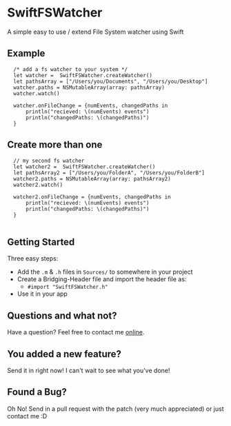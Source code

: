 # SwiftFSWatcher
A simple easy to use / extend File System watcher using Swift


Example
--------------------
```
  /* add a fs watcher to your system */
  let watcher =  SwiftFSWatcher.createWatcher()
  let pathsArray = ["/Users/you/Documents", "/Users/you/Desktop"]
  watcher.paths = NSMutableArray(array: pathsArray)
  watcher.watch()
  
  watcher.onFileChange = {numEvents, changedPaths in
      println("recieved: \(numEvents) events")
      println("changedPaths: \(changedPaths)")
  }
```
Create more than one
--------------------
```
  // my second fs watcher
  let watcher2 =  SwiftFSWatcher.createWatcher()
  let pathsArray2 = ["/Users/you/FolderA", "/Users/you/FolderB"]
  watcher2.paths = NSMutableArray(array: pathsArray2)
  watcher2.watch()
  
  watcher2.onFileChange = {numEvents, changedPaths in
      println("recieved: \(numEvents) events")
      println("changedPaths: \(changedPaths)")
  }
  
```

Getting Started
--------------------
Three easy steps:
+ Add the `.m` & `.h` files in `Sources/` to somewhere in your project
+ Create a Bridging-Header file and import the header file as:
  * `#import "SwiftFSWatcher.h"`
+ Use it in your app

Questions and what not?
--------------------
Have a question? Feel free to contact me <a href="mailto:hello@gurinderhans.me?Subject=SwiftFSWatcher-Github" target="_top">online</a>.

You added a new feature?
--------------------
Send it in right now! I can't wait to see what you've done!

Found a Bug?
--------------------
Oh No!
Send in a pull request with the patch (very much appreciated) or just contact me :D
